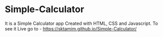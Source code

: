 # Simple-Calculator
It is a Simple Calculator app Created with HTML, CSS and Javascript.
To see it Live go to - 
https://sktamim.github.io/Simple-Calculator/
